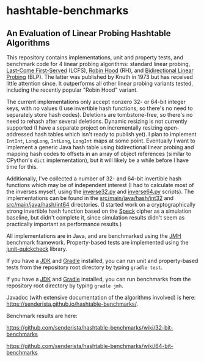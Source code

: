# hashtable-benchmarks

## An Evaluation of Linear Probing Hashtable Algorithms
This repository contains implementations, unit and property tests, and benchmark code for 4 linear probing algorithms: standard linear probing, <a href="https://doi.org/10.1016/0196-6774(89)90014-X">Last-Come First-Served</a> (LCFS), <a href="https://doi.org/10.1109/SFCS.1985.48">Robin Hood</a> (RH), and <a href="https://doi.org/10.1093/comjnl/17.2.135">Bidirectional Linear Probing</a> (BLP). The latter was published by Knuth in 1973 but has received little attention since. It outperforms all other linear probing variants tested, including the recently popular "Robin Hood" variant.

The current implementations only accept nonzero 32- or 64-bit integer keys, with no values (I use invertible hash functions, so there's no need to separately store hash codes). Deletions are tombstone-free, so there's no need to rehash after several deletions. Dynamic resizing is not currently supported (I have a separate project on incrementally resizing open-addressed hash tables which isn't ready to publish yet). I plan to implement `IntInt`, `LongLong`, `IntLong`, `LongInt` maps at some point. Eventually I want to implement a generic Java hash table using bidirectional linear probing and mapping hash codes to offsets in an array of object references (similar to CPython's `dict` implementation), but it will likely be a while before I have time for this.

Additionally, I've collected a number of 32- and 64-bit invertible hash functions which may be of independent interest (I had to calculate most of the inverses myself, using the [inverse32.py](https://github.com/senderista/hashtable-benchmarks/blob/master/inverse32.py) and [inverse64.py](https://github.com/senderista/hashtable-benchmarks/blob/master/inverse64.py) scripts). The implementations can be found in the [src/main/java/hash/int32](https://github.com/senderista/hashtable-benchmarks/tree/master/src/main/java/hash/int32) and [src/main/java/hash/int64](https://github.com/senderista/hashtable-benchmarks/tree/master/src/main/java/hash/int64) directories. (I started work on a cryptographically strong invertible hash function based on the [Speck](https://github.com/inmcm/Simon_Speck_Ciphers) cipher as a simulation baseline, but didn't complete it, since simulation results didn't seem as practically important as performance results.)

All implementations are in Java, and are benchmarked using the <a href="http://openjdk.java.net/projects/code-tools/jmh/">JMH</a> benchmark framework. Property-based tests are implemented using the <a href="https://github.com/pholser/junit-quickcheck">junit-quickcheck</a> library.

If you have a [JDK](https://www.oracle.com/java/technologies/downloads/) and [Gradle](https://gradle.org/install/) installed, you can run unit and property-based tests from the repository root directory by typing `gradle test`.

If you have a [JDK](https://www.oracle.com/java/technologies/downloads/) and [Gradle](https://gradle.org/install/) installed, you can run benchmarks from the repository root directory by typing `gradle jmh`.

Javadoc (with extensive documentation of the algorithms involved) is here:
https://senderista.github.io/hashtable-benchmarks/.

Benchmark results are here:

https://github.com/senderista/hashtable-benchmarks/wiki/32-bit-benchmarks

https://github.com/senderista/hashtable-benchmarks/wiki/64-bit-benchmarks

